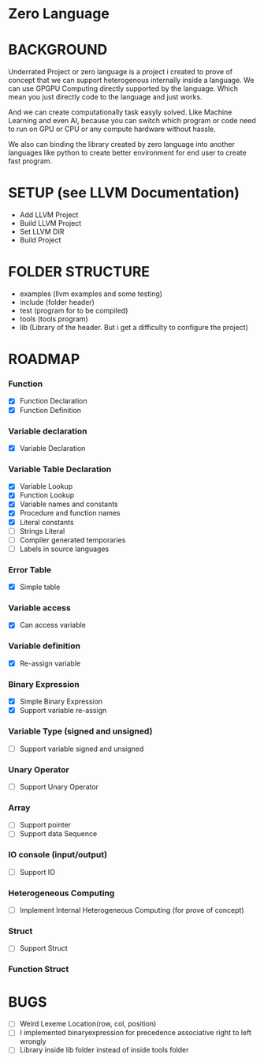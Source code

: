 # Zero Language

# BACKGROUND

Underrated Project or zero language is a project i created to prove of concept that we can support heterogenous internally inside a language. We can use GPGPU Computing directly supported by the language. Which mean you just directly code to the language and just works.

And we can create computationally task easyly solved. Like Machine Learning and even AI, because you can switch which program or code need to run on GPU or CPU or any compute hardware without hassle.

We also can binding the library created by zero language into another languages like python to create better environment for end user to create fast program.

# SETUP (see LLVM Documentation)

- Add LLVM Project
- Build LLVM Project
- Set LLVM DIR
- Build Project

# FOLDER STRUCTURE

- examples (llvm examples and some testing)
- include (folder header)
- test (program for to be compiled)
- tools (tools program)
- lib (Library of the header. But i get a difficulty to configure the project)

# ROADMAP

### Function

- [x] Function Declaration
- [x] Function Definition

### Variable declaration

- [x] Variable Declaration

### Variable Table Declaration

- [x] Variable Lookup
- [x] Function Lookup
- [x] Variable names and constants
- [x] Procedure and function names
- [x] Literal constants
- [ ] Strings Literal
- [ ] Compiler generated temporaries
- [ ] Labels in source languages

### Error Table

- [x] Simple table

### Variable access

- [x] Can access variable

### Variable definition

- [x] Re-assign variable

### Binary Expression

- [x] Simple Binary Expression
- [x] Support variable re-assign

### Variable Type (signed and unsigned)

- [ ] Support variable signed and unsigned

### Unary Operator

- [ ] Support Unary Operator

### Array

- [ ] Support pointer
- [ ] Support data Sequence

### IO console (input/output)

- [ ] Support IO

### Heterogeneous Computing

- [ ] Implement Internal Heterogeneous Computing (for prove of concept)

### Struct

- [ ] Support Struct

### Function Struct

# BUGS

- [ ] Weird Lexeme Location(row, col, position)
- [ ] I implemented binaryexpression for precedence associative right to left wrongly
- [ ] Library inside lib folder instead of inside tools folder
